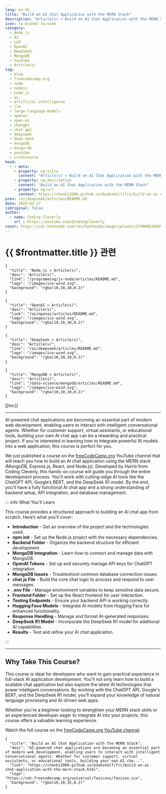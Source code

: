 ```yaml
---
lang: en-US
title: "Build an AI Chat Application with the MERN Stack"
description: "Article(s) > Build an AI Chat Application with the MERN Stack"
icon: fa-brands fa-node
category:
  - Node.js
  - AI
  - LLM
  - OpenAI
  - DeepSeek
  - MongoDB
  - Youtube
  - Article(s)
tag:
  - blog
  - freecodecamp.org
  - node
  - nodejs
  - node-js
  - ai
  - artificial-intelligence
  - llm
  - large-language-models
  - openai
  - open-ai
  - chatgpt
  - chat-gpt
  - deepseek
  - deep-seek
  - mongodb
  - mongo-db
  - youtube
  - crashcourse
head:
  - - meta:
    - property: og:title
      content: "Article(s) > Build an AI Chat Application with the MERN Stack"
    - property: og:description
      content: "Build an AI Chat Application with the MERN Stack"
    - property: og:url
      content: https://chanhi2000.github.io/bookshelf/fcc/build-an-ai-chat-application-with-the-mern-stack.html
prev: /ai/deepseek/articles/README.md
date: 2025-02-27
isOriginal: false
author:
  - name: Coding Cleverly
    url : https://youtube.com/@CodingCleverly
cover: https://cdn.hashnode.com/res/hashnode/image/upload/v1740666306092/460598ee-3036-4395-ad92-7c8db9e70ae0.png
---
```


# {{ $frontmatter.title }} 관련

```component VPCard
{
  "title": "Node.js > Article(s)",
  "desc": "Article(s)",
  "link": "/programming/js-node/articles/README.md",
  "logo": "/images/ico-wind.svg",
  "background": "rgba(10,10,10,0.2)"
}
```

```component VPCard
{
  "title": "OpenAI > Article(s)",
  "desc": "Article(s)",
  "link": "/ai/openai/articles/README.md",
  "logo": "/images/ico-wind.svg",
  "background": "rgba(10,10,10,0.2)"
}
```

```component VPCard
{
  "title": "DeepSeek > Article(s)",
  "desc": "Article(s)",
  "link": "/ai/deepseek/articles/README.md",
  "logo": "/images/ico-wind.svg",
  "background": "rgba(10,10,10,0.2)"
}
```

```component VPCard
{
  "title": "MongoDB > Article(s)",
  "desc": "Article(s)",
  "link": "/data-science/mongodb/articles/README.md",
  "logo": "/images/ico-wind.svg",
  "background": "rgba(10,10,10,0.2)"
}
```

[[toc]]

---

<SiteInfo
  name="Build an AI Chat Application with the MERN Stack"
  desc="AI-powered chat applications are becoming an essential part of modern web development, enabling users to interact with intelligent conversational agents. Whether for customer support, virtual assistants, or educational tools, building your own AI cha..."
  url="https://freecodecamp.org/news/build-an-ai-chat-application-with-the-mern-stack"
  logo="https://cdn.freecodecamp.org/universal/favicons/favicon.ico"
  preview="https://cdn.hashnode.com/res/hashnode/image/upload/v1740666306092/460598ee-3036-4395-ad92-7c8db9e70ae0.png"/>

AI-powered chat applications are becoming an essential part of modern web development, enabling users to interact with intelligent conversational agents. Whether for customer support, virtual assistants, or educational tools, building your own AI chat app can be a rewarding and practical project. If you're interested in learning how to integrate powerful AI models into a web application, this course is perfect for you.

We just published a course on the [<VPIcon icon="fa-brands fa-free-code-camp"/>freeCodeCamp.org](http://freeCodeCamp.org) YouTube channel that will teach you how to build an AI chat application using the MERN stack (MongoDB, Express.js, React, and Node.js). Developed by Harris from Coding Cleverly, this hands-on course will guide you through the entire development process. You'll work with cutting-edge AI tools like the ChatGPT API, Google’s BERT, and the DeepSeek R1 model. By the end, you'll have a fully functional AI chat app and a strong understanding of backend setup, API integration, and database management.

::: info What You’ll Learn

This course provides a structured approach to building an AI chat app from scratch. Here’s what you’ll cover:

- **Introduction** - Get an overview of the project and the technologies used.
- **npm init** - Set up the Node.js project with the necessary dependencies.
- **Backend Folder** - Organize the backend structure for efficient development.
- **MongoDB Integration** - Learn how to connect and manage data with MongoDB.
- **OpenAI Tokens** - Set up and securely manage API keys for ChatGPT integration.
- **MongoDB Issues** - Troubleshoot common database connection issues.
- **chat.js File** - Build the core chat logic to process and respond to user messages.
- **.env File** - Manage environment variables to keep sensitive data secure.
- **Frontend Folder** - Set up the React frontend for user interaction.
- **Testing Endpoints** - Ensure your backend API is working correctly.
- **Hugging Face Models** - Integrate AI models from Hugging Face for enhanced functionality.
- **Response Handling** - Manage and format AI-generated responses.
- **DeepSeek R1 Model** - Incorporate the DeepSeek R1 model for additional AI capabilities.
- **Results** - Test and refine your AI chat application.

:::

---

## Why Take This Course?

This course is ideal for developers who want to gain practical experience in full-stack AI application development. You'll not only learn how to build a scalable chat application but also explore the latest AI technologies that power intelligent conversations. By working with the ChatGPT API, Google's BERT, and the DeepSeek R1 model, you’ll expand your knowledge of natural language processing and AI-driven web apps.

Whether you're a beginner looking to strengthen your MERN stack skills or an experienced developer eager to integrate AI into your projects, this course offers a valuable learning experience.

Watch the full course on the [<VPIcon icon="fa-brands fa-youtube"/>freeCodeCamp.org YouTube channel](https://youtu.be/b-JFDTZ5e1U).

<VidStack src="youtube/b-JFDTZ5e1U" />

<!-- TODO: add ARTICLE CARD -->
```component VPCard
{
  "title": "Build an AI Chat Application with the MERN Stack",
  "desc": "AI-powered chat applications are becoming an essential part of modern web development, enabling users to interact with intelligent conversational agents. Whether for customer support, virtual assistants, or educational tools, building your own AI cha...",
  "link": "https://chanhi2000.github.io/bookshelf/fcc/build-an-ai-chat-application-with-the-mern-stack.html",
  "logo": "https://cdn.freecodecamp.org/universal/favicons/favicon.ico",
  "background": "rgba(10,10,35,0.2)"
}
```
